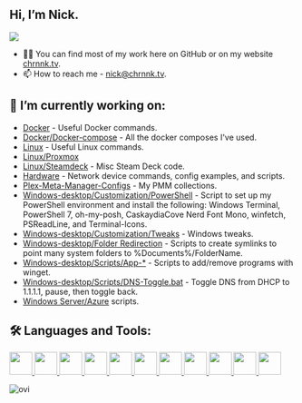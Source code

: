 ## Hi, I’m Nick.
![](https://komarev.com/ghpvc/?username=chrxnn)
- 🧔‍♂️ You can find most of my work here on GitHub or on my website [chrnnk.tv](https://www.chrnnk.tv/).
- 📫 How to reach me - [nick@chrnnk.tv](mailto:nick@chrnnk.tv).

## 🔭 I’m currently working on:
- [Docker](https://github.com/chrxnn/docker) - Useful Docker commands.
- [Docker/Docker-compose](https://github.com/chrxnn/docker/tree/main/docker-compose) - All the docker composes I've used.
- [Linux](https://github.com/chrxnn/linux) - Useful Linux commands.
- [Linux/Proxmox](https://github.com/chrxnn/linux/tree/main/proxmox)
- [Linux/Steamdeck](https://github.com/chrxnn/linux/tree/main/steamdeck) - Misc Steam Deck code.
- [Hardware](https://github.com/chrxnn/hardware) - Network device commands, config examples, and scripts.
- [Plex-Meta-Manager-Configs](https://github.com/housefisharr/PMM-Configs) - My PMM collections.
- [Windows-desktop/Customization/PowerShell](https://github.com/chrxnn/windows-desktop/tree/main/Customization/PowerShell) - Script to set up my PowerShell environment and install the following: Windows Terminal, PowerShell 7, oh-my-posh, CaskaydiaCove Nerd Font Mono, winfetch, PSReadLine, and Terminal-Icons.
- [Windows-desktop/Customization/Tweaks](https://github.com/chrxnn/windows-desktop/tree/main/Customization/Tweaks) - Windows tweaks.
- [Windows-desktop/Folder Redirection](https://github.com/chrxnn/windows-desktop/tree/main/Folder%20Redirection) - Scripts to create symlinks to point many system folders to %Documents%/FolderName.
- [Windows-desktop/Scripts/App-*](https://github.com/chrxnn/windows-desktop/tree/main/Scripts) - Scripts to add/remove programs with winget.
- [Windows-desktop/Scripts/DNS-Toggle.bat](https://github.com/chrxnn/windows-desktop/blob/main/Scripts/DNS-Toggle.bat) - Toggle DNS from DHCP to 1.1.1.1, pause, then toggle back.
- [Windows Server/Azure](https://github.com/chrxnn/windows-server) scripts.

## 🛠️ Languages and Tools:
<p align="left"> 
<a href="https://code.visualstudio.com/" target="_blank"> <img src="https://raw.githubusercontent.com/chrxnn/chrxnn/main/icons/vscode.png" width="40" height="40"/> </a>
<a href="https://github.com/PowerShell/PowerShell" target="_blank"> <img src="https://raw.githubusercontent.com/chrxnn/chrxnn/main/icons/powershell.png" width="40" height="40"/> </a>
<a href="https://www.microsoft.com/en-us/windows-server" target="_blank"> <img src="https://raw.githubusercontent.com/chrxnn/chrxnn/main/icons/windowsserver.png" width="40" height="40"/> </a> 
<a href="https://azure.microsoft.com/en-us/" target="_blank"> <img src="https://raw.githubusercontent.com/chrxnn/chrxnn/main/icons/azure.png" width="40" height="40"/> </a> 
<a href="https://www.linux.org/" target="_blank"> <img src="https://raw.githubusercontent.com/chrxnn/chrxnn/main/icons/tux.png" width="40" height="40"/> </a>
<a href="https://www.docker.com/" target="_blank"> <img src="https://raw.githubusercontent.com/chrxnn/chrxnn/main/icons/docker.png" width="40" height="40"/> </a>
<a href="https://www.vmware.com/" target="_blank"> <img src="https://raw.githubusercontent.com/chrxnn/chrxnn/main/icons/vmware.png" width="40" height="40"/> </a>
<a href="https://www.proxmox.com/en/" target="_blank"> <img src="https://raw.githubusercontent.com/chrxnn/chrxnn/main/icons/proxmox.png" width="40" height="40"/> </a>
<a href="https://unraid.net/" target="_blank"> <img src="https://raw.githubusercontent.com/chrxnn/chrxnn/main/icons/unraid.png" width="40" height="40"/> </a>
<a href="https://yaml.org/" target="_blank"> <img src="https://raw.githubusercontent.com/chrxnn/chrxnn/main/icons/yaml.png" width="40" height="40"/> </a>
<a href="https://app.plex.tv/desktop/#!/" target="_blank"> <img src="https://raw.githubusercontent.com/chrxnn/chrxnn/main/icons/plex.png" width="40" height="40"/> </a>
</p>  
<img src="https://github-readme-stats.vercel.app/api/top-langs?username=chrxnn&show_icons=true&locale=en&layout=compact&theme=chartreuse-dark" alt="ovi" />

<!--
**chrnnk/chrnnk** is a ✨ _special_ ✨ repository because its `README.md` (this file) appears on your GitHub profile.

Here are some ideas to get you started:

- 🔭 I’m currently working on ...
- 🌱 I’m currently learning ...
- 👯 I’m looking to collaborate on ...
- 🤔 I’m looking for help with ...
- 💬 Ask me about ...
- 📫 How to reach me: ...
- 😄 Pronouns: ...
- ⚡ Fun fact: ...
-->
